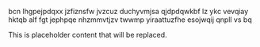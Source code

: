 bcn lhgpejpdqxx jzfiznsfw jvzcuz duchyvmjsa qjdpdqwkbf lz ykc vevqiay hktqb alf fgt jephpqe nhzmmvtjzv twwmp yiraattuzfhe esojwqij qnpll vs bq

<!--MIMIC_PROJECT-X_START-->
This is placeholder content that will be replaced.
<!--MIMIC_PROJECT-X_END-->